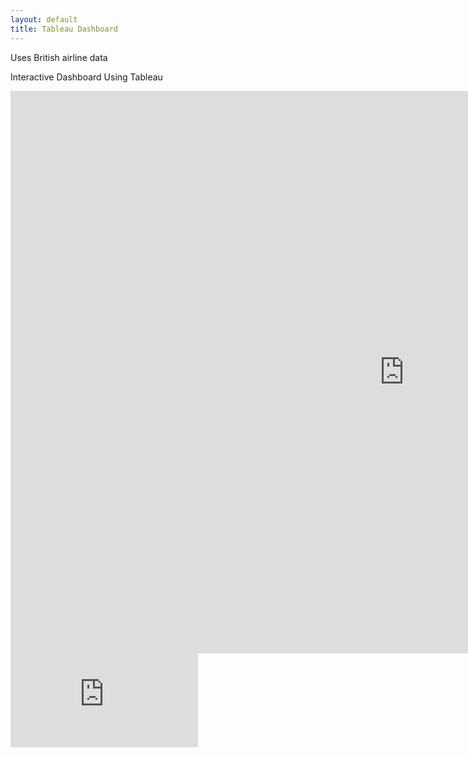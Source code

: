 ```yaml
---
layout: default
title: Tableau Dashboard
---
```


Uses British airline data

Interactive Dashboard Using Tableau
<iframe src="https://public.tableau.com/views/BritishAirwayReviewsDashboard/Dashboard1?:language=en-US&publish=yes&:sid=&:redirect=auth&:display_count=n&:origin=viz_share_link" width="250%" height="900" frameborder="0"></iframe>


<iframe src="https://public.tableau.com/views/R99H79JNT/Dashboard1?:language=en-US&publish=yes&:display_count=n&:origin=viz_share_link" 
                frameborder="0" 
                allowfullscreen>
</iframe>
